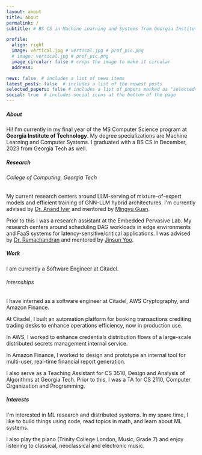 ```yaml
---
layout: about
title: about
permalink: /
subtitle: # BS CS in Machine Learning and Systems from Georgia Institute of Technology # <a href='#'>Affiliations</a>. Address. Contacts. Moto. Etc.

profile:
  align: right
  image: vertical.jpg # vertical.jpg # prof_pic.png
  # image: vertical.jpg # prof_pic.png
  image_circular: false # crops the image to make it circular
  address: 

news: false  # includes a list of news items
latest_posts: false  # includes a list of the newest posts
selected_papers: false # includes a list of papers marked as "selected={true}"
social: true  # includes social icons at the bottom of the page
---
```


##### About
Hi! I'm currently in my final year of the MS Computer Science program at <b><strong>Georgia Institute of Technology</strong></b>. My degree specializations are Machine Learning and Computer Systems. I graduated with a BS CS in December, 2023 from Georgia Tech as well. 

##### Research

###### College of Computing, Georgia Tech

My current research centers around LLM-serving of mixture-of-expert models and efficient training of GNN-LLM hybrid architectures. I'm currently advised by <a href="https://www.anand-iyer.com/">Dr. Anand Iyer</a> and mentored by <a href="https://mingyuguan.github.io/">Mingyu Guan</a>.

Prior to this I was a research assistant at the Embedded Pervasive Lab. My research centers around scheduling DAG workloads in edge environments and FaaS systems for latency-sensitive/critical applications. I was advised by <a href="https://faculty.cc.gatech.edu/~rama/">Dr. Ramachandran</a> and mentored by <a href="http://jinsunyoo.com/">Jinsun Yoo</a>.

##### Work

I am currently a Software Engineer at Citadel.

###### Internships
I have interned as a software engineer at Citadel, AWS Cryptography, and Amazon Finance. 

At Citadel, I built an automation platform for booking transactions crediting trading desks to enhance operations efficiency, now in production use. 

In AWS, I worked to enhance credentials distribution flows of a large-scale distributed secrets management internal service. 

In Amazon Finance, I worked to design and prototype an internal tool for multi-user, real-time financial report generation. 

I also serve as a Teaching Assistant for CS 3510, Design and Analysis of Algorithms at Georgia Tech. Prior to this, I was a TA for CS 2110, Computer Organization and Programming.

##### Interests
I'm interested in ML research and distributed systems. In my spare time, I like to build things using code, read topics in math, and learn about ML systems.

I also play the piano (Trinity College London, Music, Grade 7) and enjoy listening to classical, neoclassical and electronic music.


<!-- Write your biography here. Tell the world about yourself. Link to your favorite [subreddit](http://reddit.com). You can put a picture in, too. The code is already in, just name your picture `prof_pic.jpg` and put it in the `img/` folder.

Put your address / P.O. box / other info right below your picture. You can also disable any of these elements by editing `profile` property of the YAML header of your `_pages/about.md`. Edit `_bibliography/papers.bib` and Jekyll will render your [publications page](/al-folio/publications/) automatically. -->

<!-- Link to your social media connections, too. This theme is set up to use [Font Awesome icons](http://fortawesome.github.io/Font-Awesome/) and [Academicons](https://jpswalsh.github.io/academicons/), like the ones below. Add your Facebook, Twitter, LinkedIn, Google Scholar, or just disable all of them. -->
